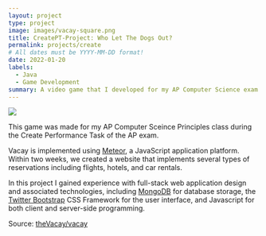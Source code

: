 ```yaml
---
layout: project
type: project
image: images/vacay-square.png
title: CreatePT-Project: Who Let The Dogs Out?
permalink: projects/create
# All dates must be YYYY-MM-DD format!
date: 2022-01-20
labels:
  - Java
  - Game Development
summary: A video game that I developed for my AP Computer Science exam.
---
```


<img class="ui medium right floated rounded image" src="../images/vacay-home-page.png">

This game was made for my AP Computer Sceince Principles class during the Create Performance Task of the AP exam. 

Vacay is implemented using [Meteor](http://meteor.com), a JavaScript application platform. Within two weeks, we created a website that implements several types of reservations including flights, hotels, and car rentals.

In this project I gained experience with full-stack web application design and associated technologies, including [MongoDB](http://mongodb.com) for database storage, the [Twitter Bootstrap](http://getbootstrap.com/) CSS Framework for the user interface, and Javascript for both client and server-side programming. 
 
Source: <a href="https://github.com/theVacay/vacay"><i class="large github icon"></i>theVacay/vacay</a>
